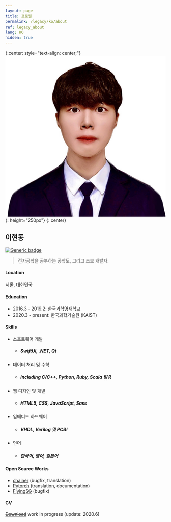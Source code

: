 ```yaml
---
layout: page
title: 프로필
permalink: /legacy/ko/about
ref: legacy_about
lang: KO
hidden: true
---
```

{:center: style="text-align: center;"}
![profile](./image/profile.jpg){: height="250px"} 
{: center}

## 이현동
[![Generic badge](https://img.shields.io/badge/mail-Hyeondong_Lee-brown.svg)](mailto:hyeondnl@kaist.ac.kr) 
> 전자공학을 공부하는 공학도, 그리고 초보 개발자.

#### Location
서울, 대한민국

#### Education
- 2016.3 - 2019.2: 한국과학영재학교
- 2020.3 - present: 한국과학기술원 (KAIST)

#### Skills
- 소프트웨어 개발
    - ##### SwiftUI, .NET, Qt
- 데이터 처리 및 수학
    - ##### including C/C++, Python, Ruby, Scala 및 R
-  웹 디자인 및 개발
    - ##### HTML5, CSS, JavaScript, Sass
- 임베디드 하드웨어
    - ##### VHDL, Verilog 및 PCB!
- 언어
    - ##### 한국어, 영어, 일본어

#### Open Source Works
- [chainer]() (bugfix, translation)
- [Pytorch]() (translation, documentation)
- [FlyingSG]() (bugfix)

#### CV
 [~~Download~~]() work in progress (update: 2020.6)